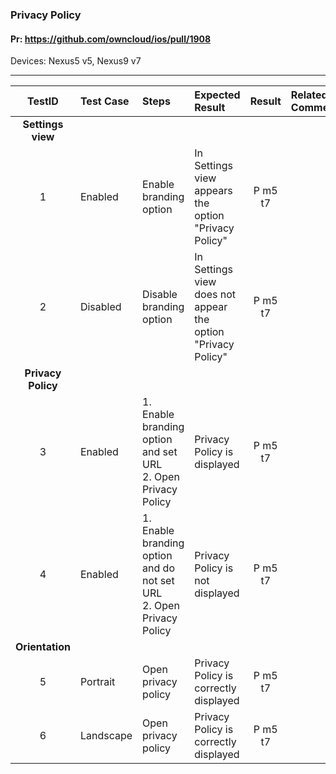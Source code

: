 ###  Privacy Policy 

#### Pr: https://github.com/owncloud/ios/pull/1908 

Devices: Nexus5 v5, Nexus9 v7

---

 
| TestID | Test Case | Steps | Expected Result | Result | Related Comment |
| :----: | :-------- | :---- | :-------------- | :----: | :-------------- |
|**Settings view**||||||
| 1 | Enabled | Enable branding option |  In Settings view appears the option "Privacy Policy" | P m5 t7|  |
| 2 | Disabled | Disable branding option |  In Settings view does not appear the option "Privacy Policy" | P m5 t7|  |
|**Privacy Policy**||||||
| 3 | Enabled | 1. Enable branding option and set URL<br>2. Open Privacy Policy | Privacy Policy is displayed | P m5 t7|  |
| 4 | Enabled | 1. Enable branding option and do not set URL<br>2. Open Privacy Policy | Privacy Policy is not displayed | P m5 t7|  |
|**Orientation**||||||
| 5 | Portrait | Open privacy policy | Privacy Policy is correctly displayed | P m5 t7|  |
| 6 | Landscape | Open privacy policy | Privacy Policy is correctly displayed | P m5 t7|  |